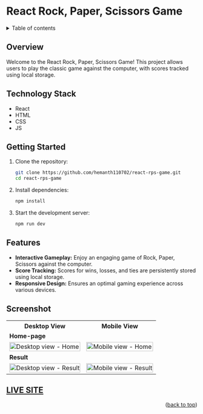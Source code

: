 <div id="top"></div>

# React Rock, Paper, Scissors Game

<details>
<summary>Table of contents</summary>

-   [Overview](#overview)
-   [Technology Stack](#technology-stack)
-   [Getting Started](#getting-started)
-   [Features](#features)
-   [Screenshots](#screenshots)
-   [Live Link](#live-site)

</details>

## Overview

Welcome to the React Rock, Paper, Scissors Game! This project allows users to play the classic game against the computer, with scores tracked using local storage.

## Technology Stack

- React
- HTML
- CSS 
- JS

## Getting Started

1. Clone the repository:
   ```bash
   git clone https://github.com/hemanth110702/react-rps-game.git
   cd react-rps-game
   ```

2. Install dependencies:
   ```bash 
   npm install
   ```

3. Start the development server:
   ```bash
   npm run dev
   ```

## Features

- **Interactive Gameplay:** Enjoy an engaging game of Rock, Paper, Scissors against the computer.
- **Score Tracking:** Scores for wins, losses, and ties are persistently stored using local storage.
- **Responsive Design:** Ensures an optimal gaming experience across various devices.


## Screenshot

<table>
    <tr>
        <th>Desktop View</th>
        <th>Mobile View</th>
    </tr>
    <tr>
      <td colspan="3" style="text-align: left;font-weight: bold;">Home-page</td>
    </tr>
    <tr>
        <td>
            <img src="https://github.com/hemanth110702/react-rps-game/assets/89832451/9334ff73-0d43-44c1-bda4-2ab4e9b4b213" width="100%" title="Desktop view - Home"/>
        </td>
        <td>
            <img src="https://github.com/hemanth110702/react-rps-game/assets/89832451/c0857a4c-58a2-4234-a755-7d30bba926a8" width="100%" title="Mobile view - Home"/>
        </td>
    </tr>
    <tr>
      <td colspan="3" style="text-align: left;font-weight: bold;">Result</td>
    </tr>
    <tr>
        <td>
            <img src="https://github.com/hemanth110702/react-rps-game/assets/89832451/580f8010-ed92-425a-be0d-b7c0dbf6b3aa" width="100%" title="Desktop view - Result"/>
        </td>
        <td>
            <img src="https://github.com/hemanth110702/react-rps-game/assets/89832451/a00d1b3b-08cf-4179-88f9-450a327061ba" width="100%" title="Mobile view - Result"/>
        </td>
    </tr>
</table>

## [LIVE SITE](https://r-p-s-react.netlify.app/)

<p align="right">(<a href="#top">back to top</a>)</p>